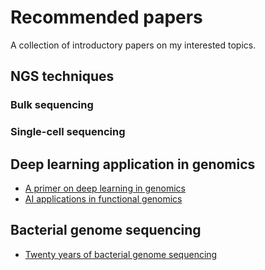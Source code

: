 # Recommended papers

A collection of introductory papers on my interested topics.

## NGS techniques

### Bulk sequencing

### Single-cell sequencing

## Deep learning application in genomics
* [A primer on deep learning in genomics](https://www.nature.com/articles/s41588-018-0295-5)
* [AI applications in functional genomics](https://www.sciencedirect.com/science/article/pii/S2001037021004311)

## Bacterial genome sequencing
* [Twenty years of bacterial genome sequencing](https://www.nature.com/articles/nrmicro3565)
